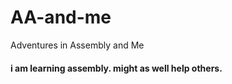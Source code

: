 # AA-and-me
Adventures in Assembly and Me

#### i am learning assembly. might as well help others.

